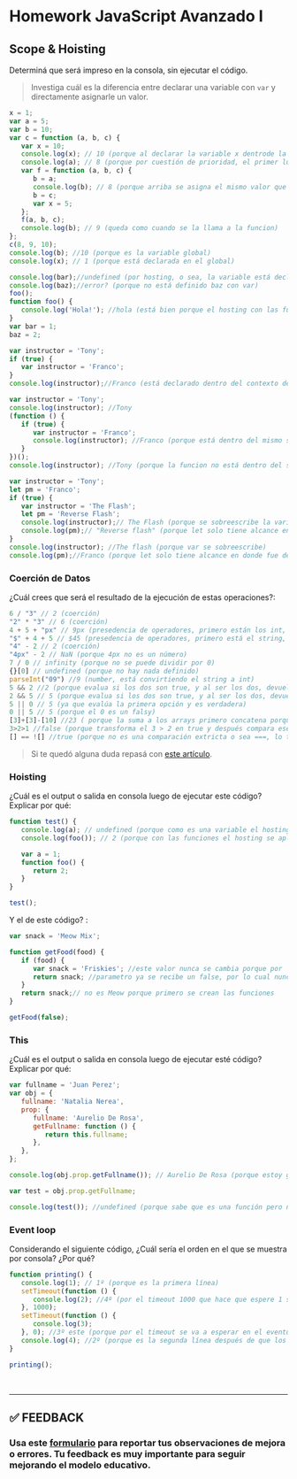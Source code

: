 # Homework JavaScript Avanzado I

## Scope & Hoisting

Determiná que será impreso en la consola, sin ejecutar el código.

> Investiga cuál es la diferencia entre declarar una variable con `var` y directamente asignarle un valor.

```javascript
x = 1;
var a = 5; 
var b = 10; 
var c = function (a, b, c) {
   var x = 10;
   console.log(x); // 10 (porque al declarar la variable x dentrode la  funcion se se toma esta)
   console.log(a); // 8 (porque por cuestión de prioridad, el primer lugar donde se  evalúa la "a" recibida por parámetro)
   var f = function (a, b, c) {
      b = a;
      console.log(b); // 8 (porque arriba se asigna el mismo valor que a)
      b = c;
      var x = 5;
   };
   f(a, b, c);
   console.log(b); // 9 (queda como cuando se la llama a la funcion)
};
c(8, 9, 10);
console.log(b); //10 (porque es la variable global)
console.log(x); // 1 (porque está declarada en el global)
```

```javascript
console.log(bar);//undefined (por hosting, o sea, la variable está declarada después del console.log)
console.log(baz);//error? (porque no está definido baz con var)
foo();
function foo() {
   console.log('Hola!'); //hola (está bien porque el hosting con las funciones se ejecuta correctamente, aunque no llega a ejecutarse por el error de arriba)
}
var bar = 1;
baz = 2;
```

```javascript
var instructor = 'Tony';
if (true) {
   var instructor = 'Franco';
}
console.log(instructor);//Franco (está declarado dentro del contexto de if, pero cuenta como global porque no está dentro de una función)
```

```javascript
var instructor = 'Tony';
console.log(instructor); //Tony 
(function () {
   if (true) {
      var instructor = 'Franco';
      console.log(instructor); //Franco (porque está dentro del mismo scoope)
   }
})();
console.log(instructor); //Tony (porque la funcion no está dentro del scoope global es una IIF, )
```

```javascript
var instructor = 'Tony';
let pm = 'Franco';
if (true) {
   var instructor = 'The Flash'; 
   let pm = 'Reverse Flash';
   console.log(instructor);// The Flash (porque se sobreescribe la variable)
   console.log(pm);// "Reverse flash" (porque let solo tiene alcance en donde fue declarada)
}
console.log(instructor); //The flash (porque var se sobreescribe)
console.log(pm);//Franco (porque let solo tiene alcance en donde fue declarada)
```

### Coerción de Datos

¿Cuál crees que será el resultado de la ejecución de estas operaciones?:

```javascript
6 / "3" // 2 (coerción)
"2" * "3" // 6 (coerción)
4 + 5 + "px" // 9px (presedencia de operadores, primero están los int, coerción)
"$" + 4 + 5 // $45 (presedencia de operadores, primero está el string, coerción)
"4" - 2 // 2 (coerción)
"4px" - 2 // NaN (porque 4px no es un número)
7 / 0 // infinity (porque no se puede dividir por 0)
{}[0] // undefined (porque no hay nada definido)
parseInt("09") //9 (number, está convirtiendo el string a int)
5 && 2 //2 (porque evalua si los dos son true, y al ser los dos, devuelve el ultimo como si devolviera un true)
2 && 5 // 5 (porque evalua si los dos son true, y al ser los dos, devuelve el ultimo como si devolviera un true)
5 || 0 // 5 (ya que evalúa la primera opción y es verdadera)
0 || 5 // 5 (porque el 0 es un falsy)
[3]+[3]-[10] //23 ( porque la suma a los arrays primero concatena porque toma como si fueran strings y después le restan el 10)
3>2>1 //false (porque transforma el 3 > 2 en true y después compara ese true con el 1
[] == ![] //true (porque no es una comparación extricta o sea ===, lo toma como que un array vacío es lo mismo que un array que no existe)
```

> Si te quedó alguna duda repasá con [este artículo](http://javascript.info/tutorial/object-conversion).

### Hoisting

¿Cuál es el output o salida en consola luego de ejecutar este código? Explicar por qué:

```javascript
function test() {
   console.log(a); // undefined (porque como es una variable el hosting se aplica solo para que no salga error, pero al estar declarada después igual no se sabe el valor)
   console.log(foo()); // 2 (porque con las funciones el hosting se aplica correctamente y funciona como si antes se hubiera definido la funcion)

   var a = 1;
   function foo() {
      return 2;
   }
}

test();
```

Y el de este código? :

```javascript
var snack = 'Meow Mix';

function getFood(food) {
   if (food) {
      var snack = 'Friskies'; //este valor nunca se cambia porque por
      return snack; //parametro ya se recibe un false, por lo cual nunca entra al if
   }
   return snack;// no es Meow porque primero se crean las funciones 
}

getFood(false);
```

### This

¿Cuál es el output o salida en consola luego de ejecutar esté código? Explicar por qué:

```javascript
var fullname = 'Juan Perez';
var obj = {
   fullname: 'Natalia Nerea',
   prop: {
      fullname: 'Aurelio De Rosa',
      getFullname: function () {
         return this.fullname; 
      },
   },
};

console.log(obj.prop.getFullname()); // Aurelio De Rosa (porque estoy guardando el resultado de la ejecución)

var test = obj.prop.getFullname;

console.log(test()); //undefined (porque sabe que es una función pero no guarda lo que ejecuta)
```

### Event loop

Considerando el siguiente código, ¿Cuál sería el orden en el que se muestra por consola? ¿Por qué?

```javascript
function printing() {
   console.log(1); // 1º (porque es la primera línea)
   setTimeout(function () {
      console.log(2); //4º (por el timeout 1000 que hace que espere 1 segundo)
   }, 1000); 
   setTimeout(function () {
      console.log(3);
   }, 0); //3º este (porque por el timeout se va a esperar en el eventum, y por más que sea 0 se va a esperar al event para poder ejecutarse)
   console.log(4); //2º (porque es la segunda línea después de que los eventos con timeout) 
}

printing();
```

</br >

---

## **✅ FEEDBACK**

### Usa este [**formulario**](https://docs.google.com/forms/d/e/1FAIpQLSe1MybH_Y-xcp1RP0jKPLndLdJYg8cwyHkSb9MwSrEjoxyzWg/viewform) para reportar tus observaciones de mejora o errores. Tu feedback es muy importante para seguir mejorando el modelo educativo.
